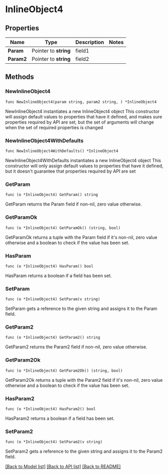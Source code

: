 # InlineObject4

## Properties

Name | Type | Description | Notes
------------ | ------------- | ------------- | -------------
**Param** | Pointer to **string** | field1 | 
**Param2** | Pointer to **string** | field2 | 

## Methods

### NewInlineObject4

`func NewInlineObject4(param string, param2 string, ) *InlineObject4`

NewInlineObject4 instantiates a new InlineObject4 object
This constructor will assign default values to properties that have it defined,
and makes sure properties required by API are set, but the set of arguments
will change when the set of required properties is changed

### NewInlineObject4WithDefaults

`func NewInlineObject4WithDefaults() *InlineObject4`

NewInlineObject4WithDefaults instantiates a new InlineObject4 object
This constructor will only assign default values to properties that have it defined,
but it doesn't guarantee that properties required by API are set

### GetParam

`func (o *InlineObject4) GetParam() string`

GetParam returns the Param field if non-nil, zero value otherwise.

### GetParamOk

`func (o *InlineObject4) GetParamOk() (string, bool)`

GetParamOk returns a tuple with the Param field if it's non-nil, zero value otherwise
and a boolean to check if the value has been set.

### HasParam

`func (o *InlineObject4) HasParam() bool`

HasParam returns a boolean if a field has been set.

### SetParam

`func (o *InlineObject4) SetParam(v string)`

SetParam gets a reference to the given string and assigns it to the Param field.

### GetParam2

`func (o *InlineObject4) GetParam2() string`

GetParam2 returns the Param2 field if non-nil, zero value otherwise.

### GetParam2Ok

`func (o *InlineObject4) GetParam2Ok() (string, bool)`

GetParam2Ok returns a tuple with the Param2 field if it's non-nil, zero value otherwise
and a boolean to check if the value has been set.

### HasParam2

`func (o *InlineObject4) HasParam2() bool`

HasParam2 returns a boolean if a field has been set.

### SetParam2

`func (o *InlineObject4) SetParam2(v string)`

SetParam2 gets a reference to the given string and assigns it to the Param2 field.


[[Back to Model list]](../README.md#documentation-for-models) [[Back to API list]](../README.md#documentation-for-api-endpoints) [[Back to README]](../README.md)


